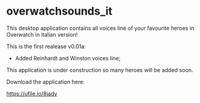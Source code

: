 # overwatchsounds_it
This desktop application contains all voices line of your favourite heroes in Overwatch in italian version!

This is the first realease v0.01a:
- Added Reinhardt and Winston voices line;

This application is under construction so many heroes will be added soon.

Download the application here:

https://ufile.io/8jady

